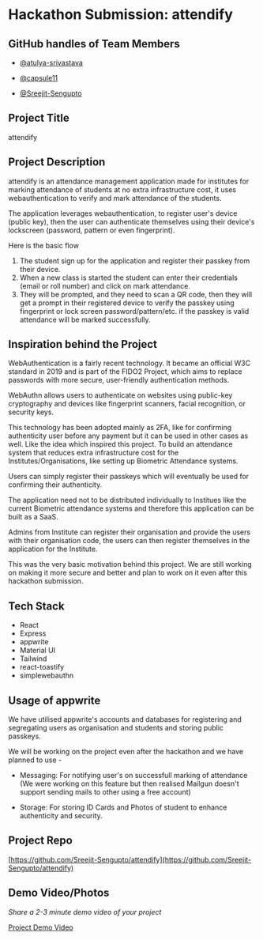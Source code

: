 # Hackathon Submission: attendify

## GitHub handles of Team Members

<!--
- @adityaoberai
- @tessamero
.
.
.
-->

- [@atulya-srivastava](https://github.com/atulya-srivastava)

- [@capsule11](https://github.com/capsule11)

- [@Sreejit-Sengupto](https://github.com/Sreejit-Sengupto)

## Project Title

attendify

<!--
CodeCapture
-->

## Project Description

<!--
The project I created is...
-->

attendify is an attendance management application made for institutes for marking attendance of students at no extra infrastructure cost, it uses webauthentication to verify and mark attendance of the students.

The application leverages webauthentication, to register user's device (public key), then the user can authenticate themselves using their device's lockscreen (password, pattern or even fingerprint).

Here is the basic flow

1. The student sign up for the application and register their passkey from their device.
2. When a new class is started the student can enter their credentials (email or roll number) and click on mark attendance.
3. They will be prompted, and they need to scan a QR code, then they will get a prompt in their registered device to verify the passkey using fingerprint or lock screen password/pattern/etc. if the passkey is valid attendance will be marked successfully.

## Inspiration behind the Project

<!--
The reason I chose this idea/project was...
-->

WebAuthentication is a fairly recent technology. It became an official W3C standard in 2019 and is part of the FIDO2 Project, which aims to replace passwords with more secure, user-friendly authentication methods.

WebAuthn allows users to authenticate on websites using public-key cryptography and devices like fingerprint scanners, facial recognition, or security keys.

This technology has been adopted mainly as 2FA, like for confirming authenticity user before any payment but it can be used in other cases as well. Like the idea which inspired this project. To build an attendance system that reduces extra infrastructure cost for the Institutes/Organisations, like setting up Biometric Attendance systems.

Users can simply register their passkeys which will eventually be used for confirming their authenticity.

The application need not to be distributed individually to Institues like the current Biometric attendance systems and therefore this application can be built as a SaaS.

Admins from Institute can register their organisation and provide the users with their organisation code, the users can then register themselves in the application for the Institute.

This was the very basic motivation behind this project. We are still working on making it more secure and better and plan to work on it even after this hackathon submission.

## Tech Stack

<!--
The technologies I used...
-->

- React
- Express
- appwrite
- Material UI
- Tailwind
- react-toastify
- simplewebauthn

## Usage of appwrite

We have utilised appwrite's accounts and databases for registering and segregating users as organisation and students and storing public passkeys.

We will be working on the project even after the hackathon and we have planned to use -

- Messaging: For notifying user's on successfull marking of attendance (We were working on this feature but then realised Mailgun doesn't support sending mails to other using a free account)

- Storage: For storing ID Cards and Photos of student to enhance authenticity and security.

## Project Repo

<!--
https://github.com/code-capture/CodeCapture-Xamarin
-->

[https://github.com/Sreejit-Sengupto/attendify](https://github.com/Sreejit-Sengupto/attendify)

## Demo Video/Photos

_Share a 2-3 minute demo video of your project_

<!--
https://www.youtube.com/watch?v=9IBaX1avYWc
-->

[Project Demo Video](https://drive.google.com/file/d/1OuARULNOMJaqzm7wGzPwz4NMLMtAsm_m/view?usp=drive_link)

